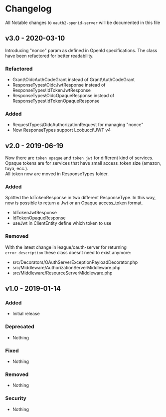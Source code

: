 # Changelog
All Notable changes to `oauth2-openid-server` will be documented in this file

## v3.0 - 2020-03-10

Introducing "nonce" param as defined in OpenId specifications. The class have been refactored for better readability.

### Refactored

- Grant\OidcAuthCodeGrant instead of Grant\AuthCodeGrant
- ResponseTypes\OidcJwtResponse instead of ResponseTypes\IdTokenJwtResponse  
- ResponseTypes\OidcOpaqueResponse instead of ResponseTypes\IdTokenOpaqueResponse

### Added

- RequestTypes\OidcAuthorizationRequest for managing "nonce"
- Now ResponseTypes support Lcobucci\JWT v4

## v2.0 - 2019-06-19

Now there are `token opaque` and `token jwt` for different kind of services. 
Opaque tokens are for services that have small access_token size (amazon, tuya, ecc.).  
All token now are moved in ResponseTypes folder.  

### Added

Splitted the IdTokenResponse in two different ResponseType. In this way, now is possible to return a Jwt or an Opaque access_token format.

- IdTokenJwtResponse
- IdTokenOpaqueResponse
- useJwt in ClientEntity define which token to use 

### Removed

With the latest change in league/oauth-server for returning `error_description` these class doesnt need to exist anymore:

- src/Decorators/OAuthServerExceptionPayloadDecorator.php
- src/Middleware/AuthorizationServerMiddleware.php
- src/Middleware/ResourceServerMiddleware.php

## v1.0 - 2019-01-14

### Added

- Initial release

### Deprecated

- Nothing

### Fixed

- Nothing

### Removed

- Nothing

### Security

- Nothing



